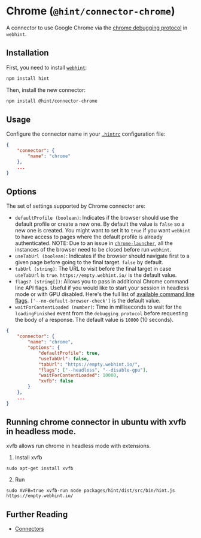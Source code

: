 # Chrome (`@hint/connector-chrome`)

A connector to use Google Chrome via the [chrome debugging
protocol][cdp] in `webhint`.

## Installation

First, you need to install [`webhint`](https://webhint.io/):

```bash
npm install hint
```

Then, install the new connector:

```bash
npm install @hint/connector-chrome
```

## Usage

Configure the connector name in your [`.hintrc`][hintrc]
configuration file:

```json
{
    "connector": {
        "name": "chrome"
    },
    ...
}
```

## Options

The set of settings supported by Chrome connector are:

* `defaultProfile (boolean)`: Indicates if the browser should use the
  default profile or create a new one. By default the value is `false`
  so a new one is created. You might want to set it to `true` if you
  want `webhint` to have access to pages where the default profile is
  already authenticated. NOTE: Due to an issue in
  [`chrome-launcher`][chrome-launcher-issue], all the instances of
  the browser need to be closed before run `webhint`.
* `useTabUrl (boolean)`: Indicates if the browser should navigate first
  to a given page before going to the final target. `false` by default.
* `tabUrl (string)`: The URL to visit before the final target in case
  `useTabUrl` is `true`. `https://empty.webhint.io/` is the
  default value.
* `flags? (string[])`: Allows you to pass in additional Chrome
  command line API flags. Useful if you would like to start your
  session in headless mode or with GPU disabled. Here's the full list
  of [available command line flags][cli flags].
  `['--no-default-browser-check']` is the default value.
* `waitForContentLoaded (number)`: Time in milliseconds to wait for the
  `loadingFinished` event from the `debugging protocol` before requesting
  the body of a response. The default value is `10000` (10 seconds).

```json
{
    "connector": {
        "name": "chrome",
        "options": {
            "defaultProfile": true,
            "useTabUrl": false,
            "tabUrl": "https://empty.webhint.io/",
            "flags": ["--headless", "--disable-gpu"],
            "waitForContentLoaded": 10000,
            "xvfb": false
        }
    },
    ...
}
```

## Running chrome connector in ubuntu with xvfb in headless mode.
xvfb allows run chrome in headless mode with extensions.
1. Install xvfb
```
sudo apt-get install xvfb
```
2. Run 
```
sudo XVFB=true xvfb-run node packages/hint/dist/src/bin/hint.js https://empty.webhint.io/
```

## Further Reading

* [Connectors][connectors]

<!-- Link labels: -->

[cdp]: https://chromedevtools.github.io/devtools-protocol/
[cli flags]: https://github.com/GoogleChrome/chrome-launcher/blob/master/docs/chrome-flags-for-tools.md
[connectors]: https://webhint.io/docs/user-guide/concepts/connectors/
[hintrc]: https://webhint.io/docs/user-guide/configuring-webhint/summary/
[chrome-launcher-issue]: https://github.com/GoogleChrome/chrome-launcher/issues/118